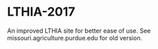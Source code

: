 # LTHIA-2017
An improved LTHIA site for better ease of use. See missouri.agriculture.purdue.edu for old version.
